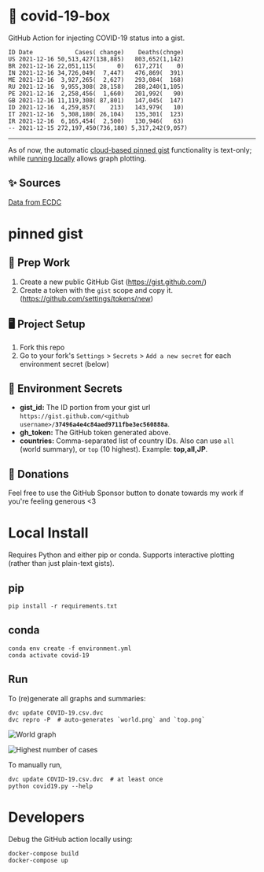 # 🏥 covid-19-box

GitHub Action for injecting COVID-19 status into a gist.

```
ID Date            Cases( change)    Deaths(chnge)
US 2021-12-16 50,513,427(138,885)   803,652(1,142)
BR 2021-12-16 22,051,115(      0)   617,271(    0)
IN 2021-12-16 34,726,049(  7,447)   476,869(  391)
ME 2021-12-16  3,927,265(  2,627)   293,084(  168)
RU 2021-12-16  9,955,308( 28,158)   288,240(1,105)
PE 2021-12-16  2,258,456(  1,660)   201,992(   90)
GB 2021-12-16 11,119,308( 87,801)   147,045(  147)
ID 2021-12-16  4,259,857(    213)   143,979(   10)
IT 2021-12-16  5,308,180( 26,104)   135,301(  123)
IR 2021-12-16  6,165,454(  2,500)   130,946(   63)
-- 2021-12-15 272,197,450(736,180) 5,317,242(9,057)
```

---

As of now, the automatic [cloud-based pinned gist](#pinned-gist) functionality is text-only;
while [running locally](#local-install) allows graph plotting.

## ✨ Sources

[Data from ECDC](https://www.ecdc.europa.eu/en/publications-data/download-todays-data-geographic-distribution-covid-19-cases-worldwide)

# pinned gist

## 🎒 Prep Work
1. Create a new public GitHub Gist (https://gist.github.com/)
1. Create a token with the `gist` scope and copy it. (https://github.com/settings/tokens/new)

## 🖥 Project Setup
1. Fork this repo
1. Go to your fork's `Settings` > `Secrets` > `Add a new secret` for each environment secret (below)

## 🤫 Environment Secrets
- **gist_id:** The ID portion from your gist url `https://gist.github.com/<github username>/`**`37496a4e4c84aed9711fbe3ec560888a`**.
- **gh_token:** The GitHub token generated above.
- **countries:** Comma-separated list of country IDs. Also can use `all` (world summary), or `top` (10 highest). Example: **top,all,JP**.

## 💸 Donations

Feel free to use the GitHub Sponsor button to donate towards my work if you're feeling generous <3

# Local Install

Requires Python and either pip or conda. Supports interactive plotting (rather than just plain-text gists).

## pip

```
pip install -r requirements.txt
```

## conda

```
conda env create -f environment.yml
conda activate covid-19
```

## Run

To (re)generate all graphs and summaries:

```
dvc update COVID-19.csv.dvc
dvc repro -P  # auto-generates `world.png` and `top.png`
```

![World graph](world.png)

![Highest number of cases](top.png)

To manually run,

```
dvc update COVID-19.csv.dvc  # at least once
python covid19.py --help
```

# Developers

Debug the GitHub action locally using:

```
docker-compose build
docker-compose up
```
